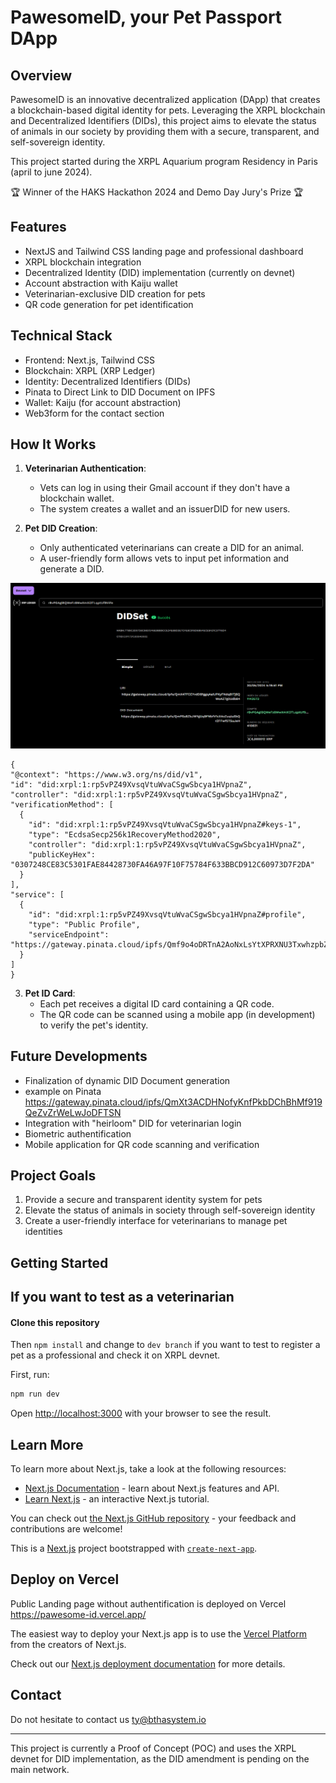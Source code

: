# PawesomeID, your Pet Passport DApp

## Overview

PawesomeID is an innovative decentralized application (DApp) that creates a blockchain-based digital identity for pets. Leveraging the XRPL blockchain and Decentralized Identifiers (DIDs), this project aims to elevate the status of animals in our society by providing them with a secure, transparent, and self-sovereign identity.

This project started during the XRPL Aquarium program Residency in Paris (april to june 2024).

🏆 Winner of the HAKS Hackathon 2024 and Demo Day Jury's Prize 🏆 

## Features

- NextJS and Tailwind CSS landing page and professional dashboard
- XRPL blockchain integration
- Decentralized Identity (DID) implementation (currently on devnet)
- Account abstraction with Kaiju wallet
- Veterinarian-exclusive DID creation for pets
- QR code generation for pet identification

## Technical Stack

- Frontend: Next.js, Tailwind CSS
- Blockchain: XRPL (XRP Ledger)
- Identity: Decentralized Identifiers (DIDs)
- Pinata to Direct Link to DID Document on IPFS
- Wallet: Kaiju (for account abstraction)
- Web3form for the contact section

## How It Works

1. **Veterinarian Authentication**: 
   - Vets can log in using their Gmail account if they don't have a blockchain wallet.
   - The system creates a wallet and an issuerDID for new users.

2. **Pet DID Creation**:
   - Only authenticated veterinarians can create a DID for an animal.
   - A user-friendly form allows vets to input pet information and generate a DID.
  
  ![Pet DID Creation](public/images/didset300524.png)

  ```
  {
  "@context": "https://www.w3.org/ns/did/v1",
  "id": "did:xrpl:1:rp5vPZ49XvsqVtuWvaCSgwSbcya1HVpnaZ",
  "controller": "did:xrpl:1:rp5vPZ49XvsqVtuWvaCSgwSbcya1HVpnaZ",
  "verificationMethod": [
    {
      "id": "did:xrpl:1:rp5vPZ49XvsqVtuWvaCSgwSbcya1HVpnaZ#keys-1",
      "type": "EcdsaSecp256k1RecoveryMethod2020",
      "controller": "did:xrpl:1:rp5vPZ49XvsqVtuWvaCSgwSbcya1HVpnaZ",
      "publicKeyHex": "0307248CE83C5301FAE84428730FA46A97F10F75784F633BBCD912C60973D7F2DA"
    }
  ],
  "service": [
    {
      "id": "did:xrpl:1:rp5vPZ49XvsqVtuWvaCSgwSbcya1HVpnaZ#profile",
      "type": "Public Profile",
      "serviceEndpoint": "https://gateway.pinata.cloud/ipfs/Qmf9o4oDRTnA2AoNxLsYtXPRXNU3TxwhzpbZH5HWbdjLZa"
    }
  ]
}
```

3. **Pet ID Card**:
   - Each pet receives a digital ID card containing a QR code.
   - The QR code can be scanned using a mobile app (in development) to verify the pet's identity.

## Future Developments

- Finalization of dynamic DID Document generation
- example on Pinata https://gateway.pinata.cloud/ipfs/QmXt3ACDHNofyKnfPkbDChBhMf919QeZvZrWeLwJoDFTSN
- Integration with "heirloom" DID for veterinarian login
- Biometric authentification
- Mobile application for QR code scanning and verification

## Project Goals

1. Provide a secure and transparent identity system for pets
2. Elevate the status of animals in society through self-sovereign identity
3. Create a user-friendly interface for veterinarians to manage pet identities

## Getting Started

## If you want to test as a veterinarian
#### Clone this repository
Then
```npm install```
and change to ```dev branch``` if you want to test to register a pet as a professional and check it on XRPL devnet.


First, run:

```bash
npm run dev
```

Open [http://localhost:3000](http://localhost:3000) with your browser to see the result.


## Learn More

To learn more about Next.js, take a look at the following resources:

- [Next.js Documentation](https://nextjs.org/docs) - learn about Next.js features and API.
- [Learn Next.js](https://nextjs.org/learn) - an interactive Next.js tutorial.

You can check out [the Next.js GitHub repository](https://github.com/vercel/next.js/) - your feedback and contributions are welcome!


This is a [Next.js](https://nextjs.org/) project bootstrapped with [`create-next-app`](https://github.com/vercel/next.js/tree/canary/packages/create-next-app).

## Deploy on Vercel

Public Landing page without authentification is deployed on Vercel
https://pawesome-id.vercel.app/

The easiest way to deploy your Next.js app is to use the [Vercel Platform](https://vercel.com/new?utm_medium=default-template&filter=next.js&utm_source=create-next-app&utm_campaign=create-next-app-readme) from the creators of Next.js.

Check out our [Next.js deployment documentation](https://nextjs.org/docs/deployment) for more details.


## Contact

Do not hesitate to contact us
ty@bthasystem.io

---

This project is currently a Proof of Concept (POC) and uses the XRPL devnet for DID implementation, as the DID amendment is pending on the main network.